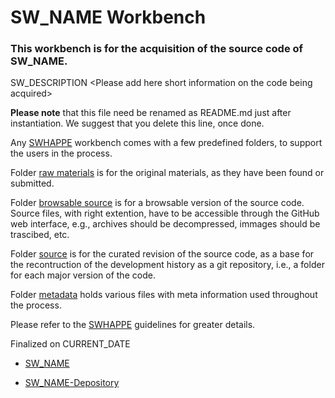 # SW_NAME Workbench

### This workbench is for the acquisition of the source code of SW_NAME.
SW_DESCRIPTION
\<Please add here short information on the code being acquired\>  

**Please note** that this file need be renamed as README.md just after instantiation. We suggest that you delete this line, once done.

Any [SWHAPPE](https://github.com/Unipisa/SWHAPPE) workbench comes with a few predefined folders, to support the users in the process.

Folder [raw materials](./raw_materials) is for the original materials, as they have been found or submitted.

Folder [browsable source](./browsable_source) is for a browsable version of the source code. Source files, with right extention, have to be accessible through the GitHub web interface, e.g., archives should be decompressed, immages should be trascibed, etc.

Folder [source](./source) is for the curated revision of the source code, as a base for the recontruction of the development history as a git repository, i.e., a folder for each major version of the code.

Folder [metadata](/.metadata) holds various files with meta information used throughout the process. 

Please refer to the [SWHAPPE](https://github.com/Unipisa/SWHAPPE) guidelines for greater details. 

Finalized on CURRENT_DATE

* [SW_NAME](https://github.com/Unipisa/SW_NAME-Depository)

* [SW_NAME-Depository](https://github.com/Unipisa/SW_NAME-Depository)
